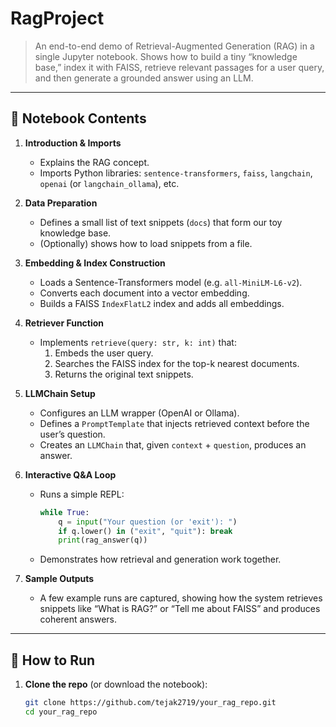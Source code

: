 # RagProject

> An end-to-end demo of Retrieval-Augmented Generation (RAG) in a single Jupyter notebook. Shows how to build a tiny “knowledge base,” index it with FAISS, retrieve relevant passages for a user query, and then generate a grounded answer using an LLM.

---

## 📄 Notebook Contents

1. **Introduction & Imports**  
   - Explains the RAG concept.  
   - Imports Python libraries: `sentence-transformers`, `faiss`, `langchain`, `openai` (or `langchain_ollama`), etc.

2. **Data Preparation**  
   - Defines a small list of text snippets (`docs`) that form our toy knowledge base.  
   - (Optionally) shows how to load snippets from a file.

3. **Embedding & Index Construction**  
   - Loads a Sentence-Transformers model (e.g. `all-MiniLM-L6-v2`).  
   - Converts each document into a vector embedding.  
   - Builds a FAISS `IndexFlatL2` index and adds all embeddings.

4. **Retriever Function**  
   - Implements `retrieve(query: str, k: int)` that:  
     1. Embeds the user query.  
     2. Searches the FAISS index for the top-k nearest documents.  
     3. Returns the original text snippets.

5. **LLMChain Setup**  
   - Configures an LLM wrapper (OpenAI or Ollama).  
   - Defines a `PromptTemplate` that injects retrieved context before the user’s question.  
   - Creates an `LLMChain` that, given `context` + `question`, produces an answer.

6. **Interactive Q&A Loop**  
   - Runs a simple REPL:  
     ```python
     while True:
         q = input("Your question (or 'exit'): ")
         if q.lower() in ("exit", "quit"): break
         print(rag_answer(q))
     ```  
   - Demonstrates how retrieval and generation work together.

7. **Sample Outputs**  
   - A few example runs are captured, showing how the system retrieves snippets like “What is RAG?” or “Tell me about FAISS” and produces coherent answers.

---

## 🚀 How to Run

1. **Clone the repo** (or download the notebook):
   ```bash
   git clone https://github.com/tejak2719/your_rag_repo.git
   cd your_rag_repo
